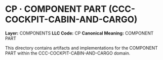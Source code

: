 # CP · COMPONENT PART (CCC-COCKPIT-CABIN-AND-CARGO)

**Layer:** COMPONENTS
**LLC Code:** CP
**Canonical Meaning:** COMPONENT PART

This directory contains artifacts and implementations for the COMPONENT PART within the CCC-COCKPIT-CABIN-AND-CARGO domain.
